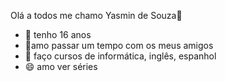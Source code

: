 Olá a todos me chamo Yasmin de Souza👋

- 🌱 tenho 16 anos
- 👯amo passar um tempo com os meus amigos
- 💬 faço cursos de informática, inglês, espanhol 
- 😄 amo ver séries 
